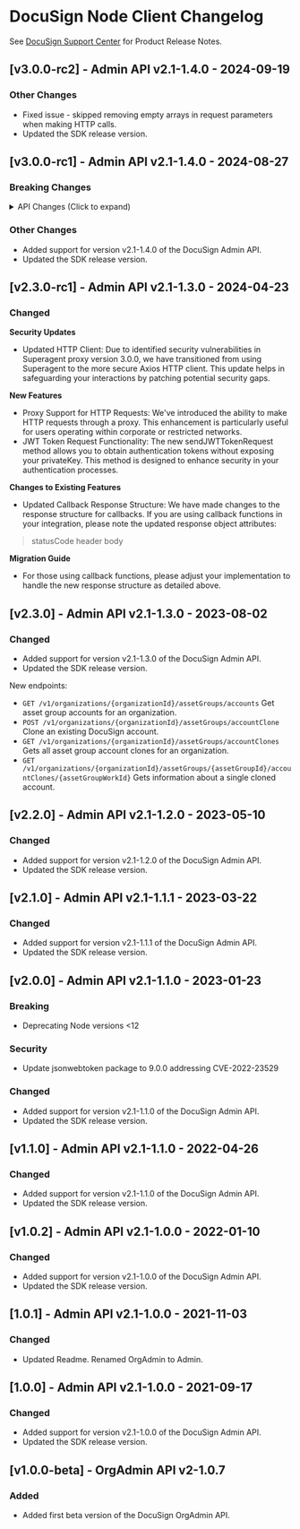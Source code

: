# DocuSign Node Client Changelog

See [DocuSign Support Center](https://support.docusign.com/en/releasenotes/) for Product Release Notes.


## [v3.0.0-rc2] - Admin API v2.1-1.4.0 - 2024-09-19
### Other Changes
- Fixed issue - skipped removing empty arrays in request parameters when making HTTP calls.
- Updated the SDK release version.

## [v3.0.0-rc1] - Admin API v2.1-1.4.0 - 2024-08-27
### Breaking Changes
<details>
<summary>API Changes (Click to expand)</summary>

<br/>
<div style="margin-left: 20px;">

Added new query parameter "include_ds_groups" to the API "/v2/organizations/{organizationId}/users":

<h3>Added New APIs for Account Creation</h3>
<li>GET: get subscription details for organization</li>
<li>POST: initiate Create account request</li>
<li>GET: get ongoing process details by org ID</li>
<li>GET: get individual process details by org ID, asset group ID, asset group work ID</li>


</div>
</details>
 
### Other Changes
- Added support for version v2.1-1.4.0 of the DocuSign Admin API.
- Updated the SDK release version.

## [v2.3.0-rc1] - Admin API v2.1-1.3.0 - 2024-04-23
### Changed
**Security Updates**
- Updated HTTP Client: Due to identified security vulnerabilities in Superagent proxy version 3.0.0, we have transitioned from using Superagent to the more secure Axios HTTP client. This update helps in safeguarding your interactions by patching potential security gaps.

**New Features**
- Proxy Support for HTTP Requests: We've introduced the ability to make HTTP requests through a proxy. This enhancement is particularly useful for users operating within corporate or restricted networks.
- JWT Token Request Functionality: The new sendJWTTokenRequest method allows you to obtain authentication tokens without exposing your privateKey. This method is designed to enhance security in your authentication processes.

**Changes to Existing Features**
- Updated Callback Response Structure: We have made changes to the response structure for callbacks. If you are using callback functions in your integration, please note the updated response object attributes:
> statusCode
header
body

**Migration Guide**
- For those using callback functions, please adjust your implementation to handle the new response structure as detailed above.
## [v2.3.0] - Admin API v2.1-1.3.0 - 2023-08-02
### Changed
- Added support for version v2.1-1.3.0 of the DocuSign Admin API.
- Updated the SDK release version.

New endpoints:
* `GET /v1/organizations/{organizationId}/assetGroups/accounts` Get asset group accounts for an organization.
* `POST /v1/organizations/{organizationId}/assetGroups/accountClone` Clone an existing DocuSign account.
* `GET /v1/organizations/{organizationId}/assetGroups/accountClones` Gets all asset group account clones for an organization.
* `GET /v1/organizations/{organizationId}/assetGroups/{assetGroupId}/accountClones/{assetGroupWorkId}` Gets information about a single cloned account.
## [v2.2.0] - Admin API v2.1-1.2.0 - 2023-05-10
### Changed
- Added support for version v2.1-1.2.0 of the DocuSign Admin API.
- Updated the SDK release version.

## [v2.1.0] - Admin API v2.1-1.1.1 - 2023-03-22
### Changed
- Added support for version v2.1-1.1.1 of the DocuSign Admin API.
- Updated the SDK release version.

## [v2.0.0] - Admin API v2.1-1.1.0 - 2023-01-23
### Breaking 
- Deprecating Node versions <12
### Security
- Update jsonwebtoken package to 9.0.0 addressing CVE-2022-23529

### Changed
- Added support for version v2.1-1.1.0 of the DocuSign Admin API.
- Updated the SDK release version.

## [v1.1.0] - Admin API v2.1-1.1.0 - 2022-04-26
### Changed
- Added support for version v2.1-1.1.0 of the DocuSign Admin API.
- Updated the SDK release version.

## [v1.0.2] - Admin API v2.1-1.0.0 - 2022-01-10
### Changed
- Added support for version v2.1-1.0.0 of the DocuSign Admin API.
- Updated the SDK release version.

## [1.0.1] - Admin API v2.1-1.0.0 - 2021-11-03
### Changed
- Updated Readme. Renamed OrgAdmin to Admin.

## [1.0.0] - Admin API v2.1-1.0.0 - 2021-09-17
### Changed
- Added support for version v2.1-1.0.0 of the DocuSign Admin API.
- Updated the SDK release version.


## [v1.0.0-beta] - OrgAdmin API v2-1.0.7
### Added
- Added first beta version of the DocuSign OrgAdmin API.

